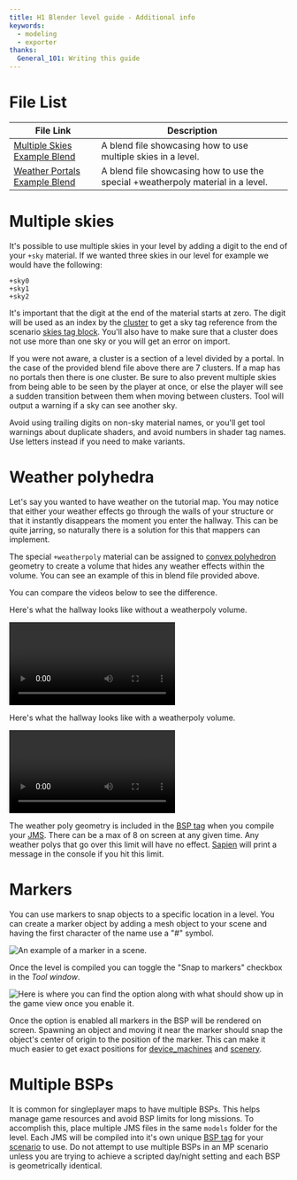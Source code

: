 ```yaml
---
title: H1 Blender level guide - Additional info
keywords:
  - modeling
  - exporter
thanks:
  General_101: Writing this guide
---
```

# File List
| File Link                                                                                                         | Description
|------------------------------------------------------------------------------------------------------------------ | --------------------------------------------------------------------------------
[Multiple Skies Example Blend](https://drive.google.com/file/d/1GKsyi0pTeq6CU1jafbYsAb2cIQNbKjdO/view?usp=sharing)  | A blend file showcasing how to use multiple skies in a level.
[Weather Portals Example Blend](https://drive.google.com/file/d/1ba5VhERZpYJJ8XWhh_CksFCJzh5mV8TS/view?usp=sharing) | A blend file showcasing how to use the special +weatherpoly material in a level.

# Multiple skies
It's possible to use multiple skies in your level by adding a digit to the end of your `+sky` material. If we wanted three skies in our level for example we would have the following:

```
+sky0
+sky1
+sky2
```

It's important that the digit at the end of the material starts at zero. The digit will be used as an index by the [cluster](~scenario_structure_bsp#clusters-and-cluster-data) to get a sky tag reference from the scenario [skies tag block](~scenario#tag-field-skies). You'll also have to make sure that a cluster does not use more than one sky or you will get an error on import.

If you were not aware, a cluster is a section of a level divided by a portal. In the case of the provided blend file above there are 7 clusters. If a map has no portals then there is one cluster. Be sure to also prevent multiple skies from being able to be seen by the player at once, or else the player will see a sudden transition between them when moving between clusters. Tool will output a warning if a sky can see another sky.

Avoid using trailing digits on non-sky material names, or you'll get tool warnings about duplicate shaders, and avoid numbers in shader tag names. Use letters instead if you need to make variants.

# Weather polyhedra
Let's say you wanted to have weather on the tutorial map. You may notice that either your weather effects go through the walls of your structure or that it instantly disappears the moment you enter the hallway. This can be quite jarring, so naturally there is a solution for this that mappers can implement.

The special `+weatherpoly` material can be assigned to [convex polyhedron][wiki-polyhedron] geometry to create a volume that hides any weather effects within the volume. You can see an example of this in blend file provided above.

You can compare the videos below to see the difference.

Here's what the hallway looks like without a weatherpoly volume.

![](A.mp4)

Here's what the hallway looks like with a weatherpoly volume.

![](B.mp4)

The weather poly geometry is included in the [BSP tag](~scenario_structure_bsp#weather-polyhedra) when you compile your [JMS](~). There can be a max of 8 on screen at any given time. Any weather polys that go over this limit will have no effect. [Sapien](~) will print a message in the console if you hit this limit.

# Markers
You can use markers to snap objects to a specific location in a level. You can create a marker object by adding a mesh object to your scene and having the first character of the name use a "#" symbol.

![](C.jpg "An example of a marker in a scene.")

Once the level is compiled you can toggle the "Snap to markers" checkbox in the _Tool window_.

![](D.jpg "Here is where you can find the option along with what should show up in the game view once you enable it.")

Once the option is enabled all markers in the BSP will be rendered on screen. Spawning an object and moving it near the marker should snap the object's center of origin to the position of the marker. This can make it much easier to get exact positions for [device_machines](~device_machine) and [scenery](~).

# Multiple BSPs
It is common for singleplayer maps to have multiple BSPs. This helps manage game resources and avoid BSP limits for long missions. To accomplish this, place multiple JMS files in the same `models` folder for the level. Each JMS will be compiled into it's own unique [BSP tag](~scenario_structure_bsp) for your [scenario](~) to use. Do not attempt to use multiple BSPs in an MP scenario unless you are trying to achieve a scripted day/night setting and each BSP is geometrically identical.

[wiki-polyhedron]: https://en.wikipedia.org/wiki/Convex_polytope
